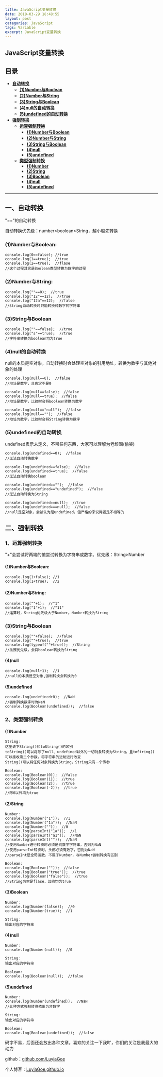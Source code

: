 ```yaml
---
title: JavaScript变量转换
date: 2018-03-29 18:48:55
layout: post
categories: JavaScript
tags: Variable
excerpt: JavaScript变量转换
---
```

## JavaScript变量转换 <span id="home">

## 目录

* **[自动转换 ](#1)**
	* **[(1)Number与Boolean](#1.1)**
	* **[(2)Number与String](#1.2)**
	* **[(3)String与Boolean](#1.3)**
	* **[(4)null的自动转换](#1.4)**
	* **[(5)undefined的自动转换](#1.5)**
* **[强制转换 ](#2)**
	* **[运算强制转换 ](#2.1)**
		* **[(1)Number与Boolean](#2.1.1)**
		* **[(2)Number与String](#2.1.2)**
		* **[(3)String与Boolean](#2.1.3)**
		* **[(4)null](#2.1.4)**
		* **[(5)undefined](#2.1.5)**
	* **[类型强制转换 ](#2.2)**
		* **[(1)Number](#2.2.1)**
		* **[(2)String](#2.2.2)**
		* **[(3)Boolean](#2.2.3)**
		* **[(4)null](#2.2.4)**
		* **[(5)undefined](#2.2.5)**

------
## 一、自动转换 <span id="1">

"=="的自动转换

自动转换优先级：number>boolean>String，越小越先转换

### (1)Number与Boolean: <span id="1.1">

	console.log(0==false); //true
	console.log(1==true);  //true
	console.log(2==true);  //flase
	//这个过程其实是Boolean类型转换为数字的过程

### (2)Number与String: <span id="1.2">

	console.log(""==0);  //true
	console.log("12"==12);  //true
	console.log("12a"==12);  //false
	//String自动转换时只能转换纯数字的字符串

### (3)String与Boolean <span id="1.3">

	console.log(""==false);  //true
	console.log("s"==true);  //true
	//字符串转换为boolean均为true

### (4)null的自动转换 <span id="1.4">

null的本质是空对象，自动转换时会处理空对象的引用地址，转换为数字与其他对象的处理

	console.log(null==0);  //false
	//地址是数字，且肯定不是0

	console.log(null==false);  //false
	console.log(null==true);  //false
	//地址是数字，比较时会将boolean转换为数字

	console.log(null=="null");  //false
	console.log(null=="");  //false
	//地址为数字，比较时会将String转换为数字

### (5)undefined的自动转换 <span id="1.5">

undefined表示未定义，不带任何东西，大家可以理解为老顽固(偷笑)

	console.log(undefined==0);  //false
	//无法自动转换数字

	console.log(undefined==false);  //false
	console.log(undefined==true);  //false
	//无法自动转换boolean

	console.log(undefined=="");  //false
	console.log(undefined=="undefined");  //false
	//无法自动转换为String

	console.log(undefined==null);  //true
	console.log(undefined===null);  //false
	//null是空对象，会被认为是undefined，但严格的来说两者是不相等的

## 二、强制转换 <span id="2">

### 1、运算强制转换 <span id="2.1">

"+"会尝试将两端的值尝试转换为字符串或数字。优先级：String>Number

#### (1)Number与Boolean: <span id="2.1.1">

	console.log(1+false); //1
	console.log(1+true);  //2

#### (2)Number与String: <span id="2.1.2">

	console.log(""+1);  //"1"
	console.log("1"+1);  //"11"
	//运算时，String优先级大于Number，Number转换为String

### (3)String与Boolean <span id="2.1.3">

	console.log(""+false);  //false
	console.log(""+true);  //true
	console.log(typeof(""+true));  //String
	//按照优先级，会将boolean转换为String

#### (4)null <span id="2.1.4">

	console.log(null+1);  //1
	//null的本质是空对象,强制转换会转换为0

#### (5)undefined <span id="2.1.5">

	console.log(undefined+0);  //NaN
	//强制转换数字时为NaN
	console.log(Boolean(undefined));  //false

### 2、类型强制转换 <span id="2.2">

#### (1)Number <span id="2.2.1">

	String:
	这里说下String()和toString()的区别
	toString()可以将除了null、undefined以外的一切对象转换为String，且toString()可以接收第二个参数，将字符串的进制进行改变
	String()可以将任何对象转换为String，String只有一个传参

	Boolean:
	console.log(Boolean(0));  //false
	console.log(Boolean(1));  //true
	console.log(Boolean(2));  //true
	console.log(Boolean(-2));  //true
	//除0以外均为true


#### (2)String <span id="2.2.2">

	Number:
	console.log(Number("1"));  //1
	console.log(Number("1a"));  //NaN
	console.log(Number(""));  //0
	console.log(parseInt("1a"));  //1
	console.log(parseInt("a1"));  //NaN
	console.log(parseInt(""));  //NaN
	//使用Number进行转换时必须是纯数字字符串，否则为NaN
	//使用parseInt转换时，头部必须有数字，否则为NaN
	//parseInt是全局函数，不属于Number，与Number强制转换有区别

	Boolean:
	console.log(Boolean(""));  //false
	console.log(Boolean("true"));  //true
	console.log(Boolean("false"));  //true
	//String为空是flase，其他均为true


#### (3)Boolean <span id="2.2.3">

	Number:
	console.log(Number(false));  //0
	console.log(Number(true));  //1

	String:
	输出对应的字符串

#### (4)null <span id="2.2.4">

	Number:
	console.log(Number(null));  //0

	String:
	输出对应的字符串

	Boolean:
	console.log(Boolean(null));  //false

#### (5)undefined <span id="2.2.5">

	Number:
	console.log(Number(undefined));  //NaN
	//此种方式强制转换依旧为非数字

	String:
	输出对应的字符串

	Boolean:
	console.log(Boolean(undefined));  //false

码字不易，后面还会放出各种文章，喜欢的关注一下我吖，你们的关注是我最大的动力

github：[github.com/LuyiaGoe](https://github.com/LuyiaGoe)

个人博客：[LuyiaGoe.github.io](https://LuyiaGoe.github.io)
